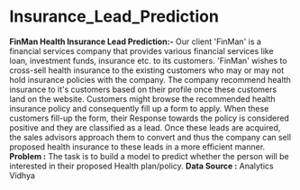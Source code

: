 # Insurance_Lead_Prediction
**FinMan Health Insurance Lead Prediction:-**  Our client 'FinMan' is a financial services company that provides various financial services like loan, investment funds, insurance etc. to its customers. 'FinMan' wishes to cross-sell health insurance to the existing customers who may or may not hold insurance policies with the company. The company recommend health insurance to it's customers based on their profile once these customers land on the website. Customers might browse the recommended health insurance policy and consequently fill up a form to apply. When these customers fill-up the form, their Response towards the policy is considered positive and they are classified as a lead.  Once these leads are acquired, the sales advisors approach them to convert and thus the company can sell proposed health insurance to these leads in a more efficient manner.  **Problem :** The task is to build a model to predict whether the person will be interested in their proposed Health plan/policy.  **Data Source :**  Analytics Vidhya
